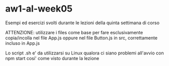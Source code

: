 # aw1-al-week05
Esempi ed esercizi svolti durante le lezioni della quinta settimana di corso

ATTENZIONE: utilizzare i files come base per fare esclusivamente copia/incolla nel file App.js oppure nel file Button.js in src, correttamente incluso in App.js

Lo script .sh e' da utilizzarsi su Linux qualora ci siano problemi all'avvio con  npm start  cosi' come visto durante la lezione

